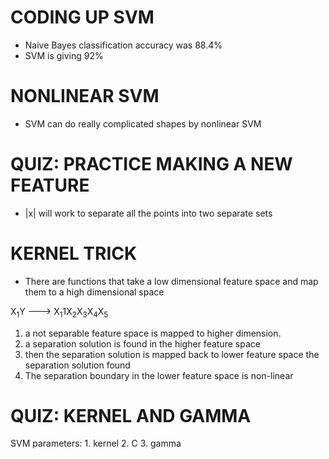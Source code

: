 # CODING UP SVM
* Naive Bayes classification accuracy was 88.4%
* SVM is giving 92%

# NONLINEAR SVM
* SVM can do really complicated shapes by nonlinear SVM

# QUIZ: PRACTICE MAKING A NEW FEATURE
* |x| will work to separate all the points into two separate sets

# KERNEL TRICK
* There are functions that take a low dimensional feature space and map them to a high dimensional space

X<sub>1</sub>Y ---> X<sub>1</sub>1X<sub>2</sub>X<sub>3</sub>X<sub>4</sub>X<sub>5</sub>

1. a not separable feature space is mapped to higher dimension.
2. a separation solution is found in the higher feature space
3. then the separation solution is mapped back to lower feature space the separation solution found
4. The separation boundary in the lower feature space is non-linear

# QUIZ: KERNEL AND GAMMA

SVM parameters:
	1. kernel
	2. C
	3. gamma
